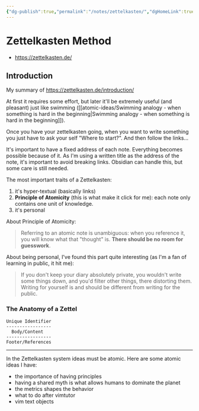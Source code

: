 ```yaml
---
{"dg-publish":true,"permalink":"/notes/zettelkasten/","dgHomeLink":true,"dgPassFrontmatter":false}
---
```


# Zettelkasten Method

- <https://zettelkasten.de/>

## Introduction

My summary of <https://zettelkasten.de/introduction/>

At first it requires some effort, but later it'll be extremely useful (and pleasant) just like swimming ([[atomic-ideas/Swimming analogy - when something is hard in the beginning|Swimming analogy - when something is hard in the beginning]]).

Once you have your zettelkasten going, when you want to write something you just have to ask your self "Where to start?". And then follow the links...

It's important to have a fixed address of each note. Everything becomes possible because of it. As I'm using a written title as the address of the note, it's important to avoid breaking links. Obsidian can handle this, but some care is still needed.

The most important traits of a Zettelkasten:

1. it's hyper-textual (basically links)
2. **Principle of Atomicity** (this is what make it click for me): each note only contains one unit of knowledge.
3. it's personal

About Principle of Atomicity:

> Referring to an atomic note is unambiguous: when you reference it, you will know what that "thought" is. **There should be no room for guesswork**.

About being personal, I've found this part quite interesting (as I'm a fan of learning in public, it hit me):

> If you don't keep your diary absolutely private, you wouldn't write some things down, and you'd filter other things, there distorting them. Writing for yourself is and should be different from writing for the public.

### The Anatomy of a Zettel

```
Unique Identifier
-----------------
  Body/Content
-----------------
Footer/References
```

---

In the Zettelkasten system ideas must be atomic. Here are some atomic ideas I have:

- the importance of having principles
- having a shared myth is what allows humans to dominate the planet
- the metrics shapes the behavior
- what to do after vimtutor
- vim text objects